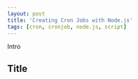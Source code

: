 ```yaml
---
layout: post
title: 'Creating Cron Jobs with Node.js'
tags: [cron, cronjob, node.js, script]
---
```


Intro

## Title
